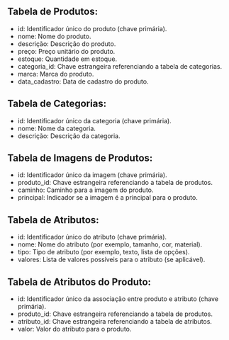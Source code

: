 ## Tabela de Produtos:

- id: Identificador único do produto (chave primária).
- nome: Nome do produto.
- descrição: Descrição do produto.
- preço: Preço unitário do produto.
- estoque: Quantidade em estoque.
- categoria_id: Chave estrangeira referenciando a tabela de categorias.
- marca: Marca do produto.
- data_cadastro: Data de cadastro do produto.

## Tabela de Categorias:

- id: Identificador único da categoria (chave primária).
- nome: Nome da categoria.
- descrição: Descrição da categoria.

## Tabela de Imagens de Produtos:

- id: Identificador único da imagem (chave primária).
- produto_id: Chave estrangeira referenciando a tabela de produtos.
- caminho: Caminho para a imagem do produto.
- principal: Indicador se a imagem é a principal para o produto.

## Tabela de Atributos:

- id: Identificador único do atributo (chave primária).
- nome: Nome do atributo (por exemplo, tamanho, cor, material).
- tipo: Tipo de atributo (por exemplo, texto, lista de opções).
- valores: Lista de valores possíveis para o atributo (se aplicável).

## Tabela de Atributos do Produto:

- id: Identificador único da associação entre produto e atributo (chave primária).
- produto_id: Chave estrangeira referenciando a tabela de produtos.
- atributo_id: Chave estrangeira referenciando a tabela de atributos.
- valor: Valor do atributo para o produto.